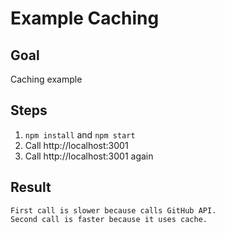 # Example Caching

## Goal

Caching example

## Steps

1. `npm install` and `npm start`
2. Call http://localhost:3001
3. Call http://localhost:3001 again

## Result

```
First call is slower because calls GitHub API.
Second call is faster because it uses cache.
```

